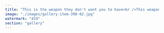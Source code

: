```yaml
---
title: "This is the weapon they don't want you to have<br />This weapon is more powerful than a nuclear bomb"
image: "./images/gallery-item-390-02.jpg"
watermark: "419"
section: "gallery"
---
```

